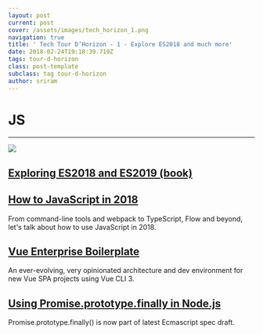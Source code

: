 ```yaml
---
layout: post
current: post
cover: /assets/images/tech_horizon_1.png
navigation: true
title: ' Tech Tour D’Horizon - 1 - Explore ES2018 and much more'
date: 2018-02-24T19:18:39.719Z
tags: tour-d-horizon
class: post-template
subclass: tag tour-d-horizon
author: sriram
---
```

# JS

<hr/>

<img src="https://pic2.zhimg.com/v2-9cc023bc08ea835c2f1c736753bc5cda_r.jpg" />

## [Exploring ES2018 and ES2019 (book)](http://exploringjs.com/es2018-es2019/toc.html)

## [How to JavaScript in 2018](https://www.telerik.com/blogs/how-to-javascript-in-2018)

From command-line tools and webpack to TypeScript, Flow and beyond, let's talk about how to use JavaScript in 2018.

## [Vue Enterprise Boilerplate](https://github.com/chrisvfritz/vue-enterprise-boilerplate)

An ever-evolving, very opinionated architecture and dev environment for new Vue SPA projects using Vue CLI 3.

## [Using Promise.prototype.finally in Node.js](http://thecodebarbarian.com/using-promise-finally-in-node-js.html)

Promise.prototype.finally() is now part of latest Ecmascript spec draft.

## 

##
